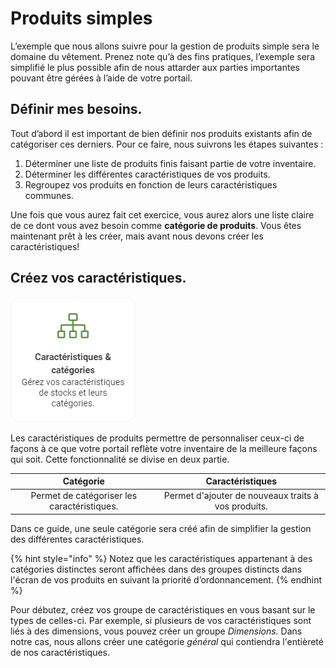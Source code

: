 # Produits simples

L’exemple que nous allons suivre pour la gestion de produits simple sera le domaine du vêtement. Prenez note qu’à des fins pratiques, l’exemple sera simplifié le plus possible afin de nous attarder aux parties importantes pouvant être gérées à l’aide de votre portail.

## Définir mes besoins.

Tout d’abord il est important de bien définir nos produits existants afin de catégoriser ces derniers. Pour ce faire, nous suivrons les étapes suivantes :

1. Déterminer une liste de produits finis faisant partie de votre inventaire.
2. Déterminer les différentes caractéristiques de vos produits.
3. Regroupez vos produits en fonction de leurs caractéristiques communes.

Une fois que vous aurez fait cet exercice, vous aurez alors une liste claire de ce dont vous avez besoin comme **catégorie de produits**. Vous êtes maintenant prêt à les créer, mais avant nous devons créer les caractéristiques!

## Créez vos caractéristiques.

![La tuile caract&#xE9;ristiques et cat&#xE9;gories de l&apos;&#xE9;cran des param&#xE8;tres.](../../../.gitbook/assets/characteristiccategories.png)

Les caractéristiques de produits permettre de personnaliser ceux-ci de façons à ce que votre portail reflète votre inventaire de la meilleure façons qui soit. Cette fonctionnalité se divise en deux partie.

| Catégorie | Caractéristiques |
| :---: | :---: |
| Permet de catégoriser les caractéristiques. | Permet d'ajouter de nouveaux traits à vos produits. |

Dans ce guide, une seule catégorie sera créé afin de simplifier la gestion des différentes caractéristiques.  

{% hint style="info" %}
Notez que les caractéristiques appartenant à des catégories distinctes seront affichées dans des groupes distincts dans l'écran de vos produits en suivant la priorité d’ordonnancement.
{% endhint %}

Pour débutez, créez vos groupe de caractéristiques en vous basant sur le types de celles-ci. Par exemple, si plusieurs de vos caractéristiques sont liés à des dimensions, vous pouvez créer un groupe _Dimensions._ Dans notre cas, nous allons créer une catégorie _général_ qui contiendra l'entièreté de nos caractéristiques.

